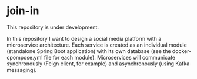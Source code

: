 # join-in

This repository is under development.

In this repository I want to design a social media platform with a microservice architecture. Each service is created as an individual module (standalone Spring Boot application) with its own database (see the docker-cpompose.yml file for each module). Microservices will communicate synchronously (Feign client, for example) and asynchronously (using Kafka messaging).
